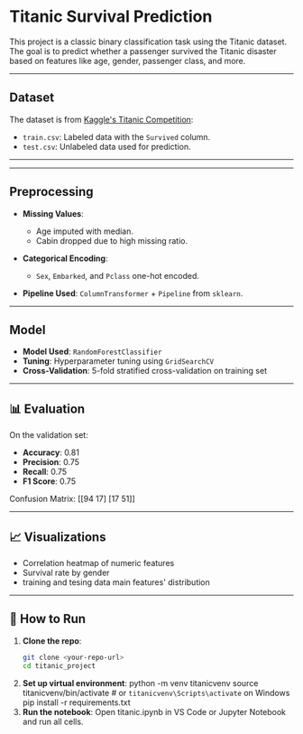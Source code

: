 # Titanic Survival Prediction 

This project is a classic binary classification task using the Titanic dataset. The goal is to predict whether a passenger survived the Titanic disaster based on features like age, gender, passenger class, and more.

---

##  Dataset

The dataset is from [Kaggle's Titanic Competition](https://www.kaggle.com/c/titanic/data):

- `train.csv`: Labeled data with the `Survived` column.
- `test.csv`: Unlabeled data used for prediction.

---


---

##  Preprocessing

- **Missing Values**:
  - Age imputed with median.
  - Cabin dropped due to high missing ratio.

- **Categorical Encoding**:
  - `Sex`, `Embarked`, and `Pclass` one-hot encoded.


- **Pipeline Used**: `ColumnTransformer` + `Pipeline` from `sklearn`.

---

##  Model

- **Model Used**: `RandomForestClassifier`
- **Tuning**: Hyperparameter tuning using `GridSearchCV`
- **Cross-Validation**: 5-fold stratified cross-validation on training set

---

## 📊 Evaluation

On the validation set:

- **Accuracy**: 0.81
- **Precision**: 0.75
- **Recall**: 0.75
- **F1 Score**: 0.75

Confusion Matrix:
[[94 17]
[17 51]]



---

## 📈 Visualizations

- Correlation heatmap of numeric features
- Survival rate by gender
- training and tesing data main features' distribution

---

## 🚀 How to Run

1. **Clone the repo**:
   ```bash
   git clone <your-repo-url>
   cd titanic_project
2.  **Set up virtual environment**:
   python -m venv titanicvenv
   source titanicvenv/bin/activate  # or `titanicvenv\Scripts\activate` on Windows
   pip install -r requirements.txt
3.  **Run the notebook**:
   Open titanic.ipynb in VS Code or Jupyter Notebook and run all cells.